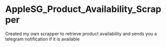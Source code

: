 # AppleSG_Product_Availability_Scrapper
Created my own scrapper to retrieve product availability and sends you a telegram notification if it is available

